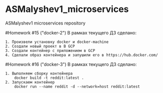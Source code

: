 # ASMalyshev1_microservices
ASMalyshev1 microservices repository

#Homework #15 ("docker-2") В рамках текущего ДЗ сделано:

	1. Произвели установку docker и docker-machine
	2. Создали новый проект в В GCP
	3. Создали контейнер с приложением в GCP 
	4. Сделали образ контейнера и запушили его в https://hub.docker.com/

#Homework #16 ("docker-3") В рамках текущего ДЗ сделано:

	1. Выполняем сборку контейнера
		docker build -t reddit:latest .
	2. Запускаем контейнер
		docker run --name reddit -d --network=host reddit:latest
